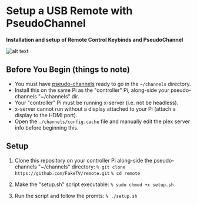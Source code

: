 # Setup a USB Remote with PseudoChannel
**Installation and setup of Remote Control Keybinds and PseudoChannel**

![alt text](https://miro.medium.com/max/1000/1*KGvIKhjzLm_Z9-9ZtOzjnA.png)


## Before You Begin (things to note)

- You must have [pseudo-channels](https://github.com/FakeTV/pseudo-channel) ready to go in the `~/channels` directory. 
- Install this on the same Pi as the "controller" Pi, along-side your pseudo-channels "~/channels" dir.
- Your "controller" Pi must be running x-server (i.e. not be headless). 
- x-server cannot run without a display attached to your Pi (attach a display to the HDMI port).
- Open the `./channels/config.cache` file and manually edit the plex server info before beginning this. 

## Setup

1) Clone this repository on your controller Pi along-side the pseudo-channels "~/channels" directory:
`% git clone https://github.com/FakeTV/remote.git`
`% cd remote`

2) Make the "setup.sh" script executable:
`% sudo chmod +x setup.sh`

3) Run the script and follow the promts:
`% ./setup.sh`